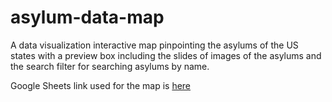 # asylum-data-map
A data visualization interactive map pinpointing the asylums of the US states with a preview box including the slides of images of the asylums and the search filter for searching asylums by name.

Google Sheets link used for the map is [here](https://docs.google.com/spreadsheets/d/19yWw6In34cPDGKoLWDVD-RUPNVxAHEAfneaNAu4JFFQ/edit?gid=920786054#gid=920786054)
